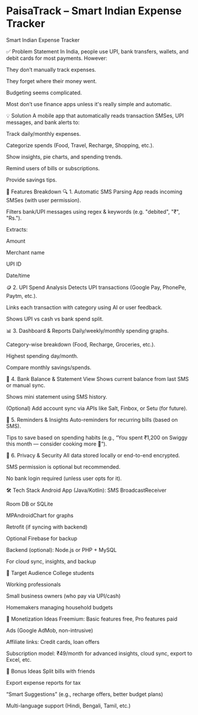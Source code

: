 # PaisaTrack – Smart Indian Expense Tracker
 Smart Indian Expense Tracker

✅ Problem Statement
In India, people use UPI, bank transfers, wallets, and debit cards for most payments. However:

They don’t manually track expenses.

They forget where their money went.

Budgeting seems complicated.

Most don’t use finance apps unless it's really simple and automatic.

💡 Solution
A mobile app that automatically reads transaction SMSes, UPI messages, and bank alerts to:

Track daily/monthly expenses.

Categorize spends (Food, Travel, Recharge, Shopping, etc.).

Show insights, pie charts, and spending trends.

Remind users of bills or subscriptions.

Provide savings tips.

🔧 Features Breakdown
🔍 1. Automatic SMS Parsing
App reads incoming SMSes (with user permission).

Filters bank/UPI messages using regex & keywords (e.g. "debited", "₹", "Rs.").

Extracts:

Amount

Merchant name

UPI ID

Date/time

🪙 2. UPI Spend Analysis
Detects UPI transactions (Google Pay, PhonePe, Paytm, etc.).

Links each transaction with category using AI or user feedback.

Shows UPI vs cash vs bank spend split.

📊 3. Dashboard & Reports
Daily/weekly/monthly spending graphs.

Category-wise breakdown (Food, Recharge, Groceries, etc.).

Highest spending day/month.

Compare monthly savings/spends.

💼 4. Bank Balance & Statement View
Shows current balance from last SMS or manual sync.

Shows mini statement using SMS history.

(Optional) Add account sync via APIs like Salt, Finbox, or Setu (for future).

🔔 5. Reminders & Insights
Auto-reminders for recurring bills (based on SMS).

Tips to save based on spending habits (e.g., “You spent ₹1,200 on Swiggy this month — consider cooking more 🍳”).

🔐 6. Privacy & Security
All data stored locally or end-to-end encrypted.

SMS permission is optional but recommended.

No bank login required (unless user opts for it).

🛠️ Tech Stack
Android App (Java/Kotlin):
SMS BroadcastReceiver

Room DB or SQLite

MPAndroidChart for graphs

Retrofit (if syncing with backend)

Optional Firebase for backup

Backend (optional):
Node.js or PHP + MySQL

For cloud sync, insights, and backup

🎯 Target Audience
College students

Working professionals

Small business owners (who pay via UPI/cash)

Homemakers managing household budgets

💸 Monetization Ideas
Freemium: Basic features free, Pro features paid

Ads (Google AdMob, non-intrusive)

Affiliate links: Credit cards, loan offers

Subscription model: ₹49/month for advanced insights, cloud sync, export to Excel, etc.

🧠 Bonus Ideas
Split bills with friends

Export expense reports for tax

“Smart Suggestions” (e.g., recharge offers, better budget plans)

Multi-language support (Hindi, Bengali, Tamil, etc.)

